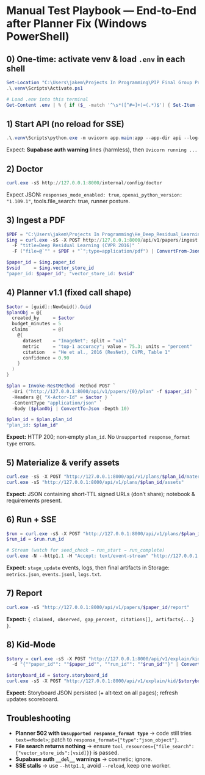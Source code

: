 # Manual Test Playbook — End‑to‑End after Planner Fix (Windows PowerShell)

## 0) One-time: activate venv & load `.env` in each shell

```powershell
Set-Location "C:\Users\jakem\Projects In Programming\PIP Final Group Project"
.\.venv\Scripts\Activate.ps1

# Load .env into this terminal
Get-Content .env | % { if ($_ -match '^\s*([^#=]+)=(.*)$') { Set-Item -Path ('Env:' + $matches[1].Trim()) -Value ($matches[2].Trim().Trim('"')) } }
```

## 1) Start API (no reload for SSE)

```powershell
.\.venv\Scripts\python.exe -m uvicorn app.main:app --app-dir api --log-level info --workers 1
```

Expect: **Supabase auth warning** lines (harmless), then `Uvicorn running ...`

## 2) Doctor

```powershell
curl.exe -sS http://127.0.0.1:8000/internal/config/doctor
```

Expect JSON: `responses_mode_enabled: true`, `openai_python_version: "1.109.1"`, tools.file_search: true, runner posture.

## 3) Ingest a PDF

```powershell
$PDF = "C:\Users\jakem\Projects In Programming\He_Deep_Residual_Learning_CVPR_2016_paper.pdf"
$ing = curl.exe -sS -X POST http://127.0.0.1:8000/api/v1/papers/ingest `
  -F "title=Deep Residual Learning (CVPR 2016)" `
  -F ("file=@`"" + $PDF + "`";type=application/pdf") | ConvertFrom-Json

$paper_id = $ing.paper_id
$vsid     = $ing.vector_store_id
"paper_id: $paper_id"; "vector_store_id: $vsid"
```

## 4) Planner v1.1 (fixed call shape)

```powershell
$actor = [guid]::NewGuid().Guid
$planObj = @{
  created_by     = $actor
  budget_minutes = 5
  claims         = @(
    @{
      dataset    = "ImageNet"; split = "val"
      metric     = "top-1 accuracy"; value = 75.3; units = "percent"
      citation   = "He et al., 2016 (ResNet), CVPR, Table 1"
      confidence = 0.90
    }
  )
}

$plan = Invoke-RestMethod -Method POST `
  -Uri ("http://127.0.0.1:8000/api/v1/papers/{0}/plan" -f $paper_id) `
  -Headers @{ "X-Actor-Id" = $actor } `
  -ContentType "application/json" `
  -Body ($planObj | ConvertTo-Json -Depth 10)

$plan_id = $plan.plan_id
"plan_id: $plan_id"
```

**Expect:** HTTP 200; non‑empty `plan_id`. No `Unsupported response_format type` errors.

## 5) Materialize & verify assets

```powershell
curl.exe -sS -X POST "http://127.0.0.1:8000/api/v1/plans/$plan_id/materialize"
curl.exe -sS "http://127.0.0.1:8000/api/v1/plans/$plan_id/assets"
```

**Expect:** JSON containing short‑TTL signed URLs (don’t share); notebook & requirements present.

## 6) Run + SSE

```powershell
$run = curl.exe -sS -X POST "http://127.0.0.1:8000/api/v1/plans/$plan_id/run" | ConvertFrom-Json
$run_id = $run.run_id

# Stream (watch for seed_check → run_start → run_complete)
curl.exe -N --http1.1 -H "Accept: text/event-stream" "http://127.0.0.1:8000/api/v1/runs/$run_id/events"
```

**Expect:** `stage_update` events, logs, then final artifacts in Storage: `metrics.json`, `events.jsonl`, `logs.txt`.

## 7) Report

```powershell
curl.exe -sS "http://127.0.0.1:8000/api/v1/papers/$paper_id/report"
```

**Expect:** `{ claimed, observed, gap_percent, citations[], artifacts{...} }`.

## 8) Kid‑Mode

```powershell
$story = curl.exe -sS -X POST "http://127.0.0.1:8000/api/v1/explain/kid" -H "Content-Type: application/json" `
  -d "{""paper_id"": ""$paper_id"", ""run_id"": ""$run_id""}" | ConvertFrom-Json

$storyboard_id = $story.storyboard_id
curl.exe -sS -X POST "http://127.0.0.1:8000/api/v1/explain/kid/$storyboard_id/refresh"
```

**Expect:** Storyboard JSON persisted (+ alt‑text on all pages); refresh updates scoreboard.

## Troubleshooting

- **Planner 502 with `Unsupported response_format type`** → code still tries `text=<Model>`; patch to `response_format={"type":"json_object"}`.  
- **File search returns nothing** → ensure `tool_resources={"file_search":{"vector_store_ids":[vsid]}}` is passed.  
- **Supabase auth `__del__` warnings** → cosmetic; ignore.  
- **SSE stalls** → use `--http1.1`, avoid `--reload`, keep one worker.
